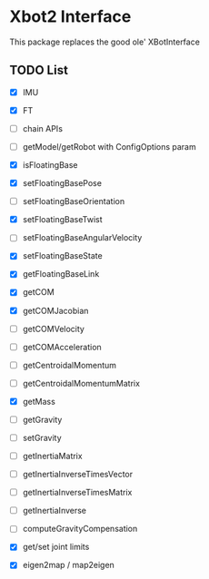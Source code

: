 # Xbot2 Interface
This package replaces the good ole' XBotInterface


## TODO List
 - [x] IMU
 - [x] FT
 - [ ] chain APIs
 - [ ] getModel/getRobot with ConfigOptions param
 - [x] isFloatingBase
 - [x] setFloatingBasePose
 - [ ] setFloatingBaseOrientation
 - [x] setFloatingBaseTwist
 - [ ] setFloatingBaseAngularVelocity
 - [x] setFloatingBaseState
 - [x] getFloatingBaseLink
 - [x] getCOM
 - [x] getCOMJacobian
 - [ ] getCOMVelocity
 - [ ] getCOMAcceleration
 - [ ] getCentroidalMomentum
 - [ ] getCentroidalMomentumMatrix
 - [x] getMass
 - [ ] getGravity
 - [ ] setGravity
 - [ ] getInertiaMatrix
 - [ ] getInertiaInverseTimesVector
 - [ ] getInertiaInverseTimesMatrix
 - [ ] getInertiaInverse
 - [ ] computeGravityCompensation
 - [x] get/set joint limits
 - [x] eigen2map / map2eigen
 
